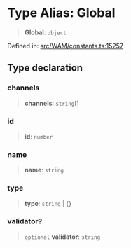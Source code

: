 # Type Alias: Global

> **Global**: `object`

Defined in: [src/WAM/constants.ts:15257](https://github.com/Fokusdotid/bail/blob/a029a4f9908cd3806112e8438f5a31dda1376b84/src/WAM/constants.ts#L15257)

## Type declaration

### channels

> **channels**: `string`[]

### id

> **id**: `number`

### name

> **name**: `string`

### type

> **type**: `string` \| \{\}

### validator?

> `optional` **validator**: `string`
